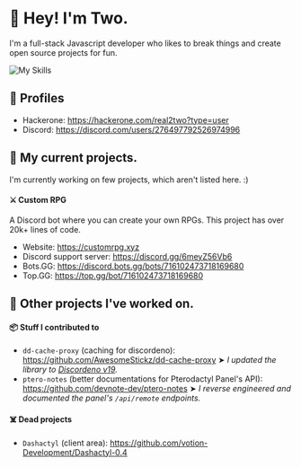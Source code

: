 # 👋 Hey! I'm Two.

I'm a full-stack Javascript developer who likes to break things and create open source projects for fun.

![My Skills](https://skillicons.dev/icons?i=ts,js,mysql,mongodb,postgres)

## 👥 Profiles

- Hackerone: https://hackerone.com/real2two?type=user
- Discord: https://discord.com/users/276497792526974996

## 📌 My current projects.

I'm currently working on few projects, which aren't listed here. :)

#### ⚔️ Custom RPG

A Discord bot where you can create your own RPGs. This project has over 20k+ lines of code.

- Website: https://customrpg.xyz
- Discord support server: https://discord.gg/6meyZ56Vb6
- Bots.GG: https://discord.bots.gg/bots/716102473718169680
- Top.GG: https://top.gg/bot/716102473718169680

## 📂 Other projects I've worked on.

#### 📦 Stuff I contributed to

- `dd-cache-proxy` (caching for discordeno): https://github.com/AwesomeStickz/dd-cache-proxy ➤ _I updated the library to [Discordeno v19](https://discordeno.js.org/)._
- `ptero-notes` (better documentations for Pterodactyl Panel's API): https://github.com/devnote-dev/ptero-notes ➤ _I reverse engineered and documented the panel's `/api/remote` endpoints._

#### ☠️ Dead projects

- `Dashactyl` (client area): https://github.com/votion-Development/Dashactyl-0.4

